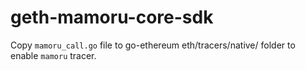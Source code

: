 # geth-mamoru-core-sdk

Copy `mamoru_call.go` file to go-ethereum eth/tracers/native/ folder to enable `mamoru` tracer.